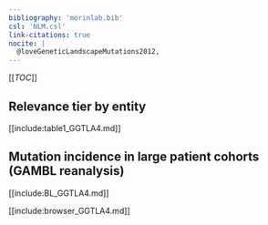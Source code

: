 ```yaml
---
bibliography: 'morinlab.bib'
csl: 'NLM.csl'
link-citations: true
nocite: |
  @loveGeneticLandscapeMutations2012, 
---
```

[[_TOC_]]



## Relevance tier by entity

[[include:table1_GGTLA4.md]]

## Mutation incidence in large patient cohorts (GAMBL reanalysis)

[[include:BL_GGTLA4.md]]

[[include:browser_GGTLA4.md]]

